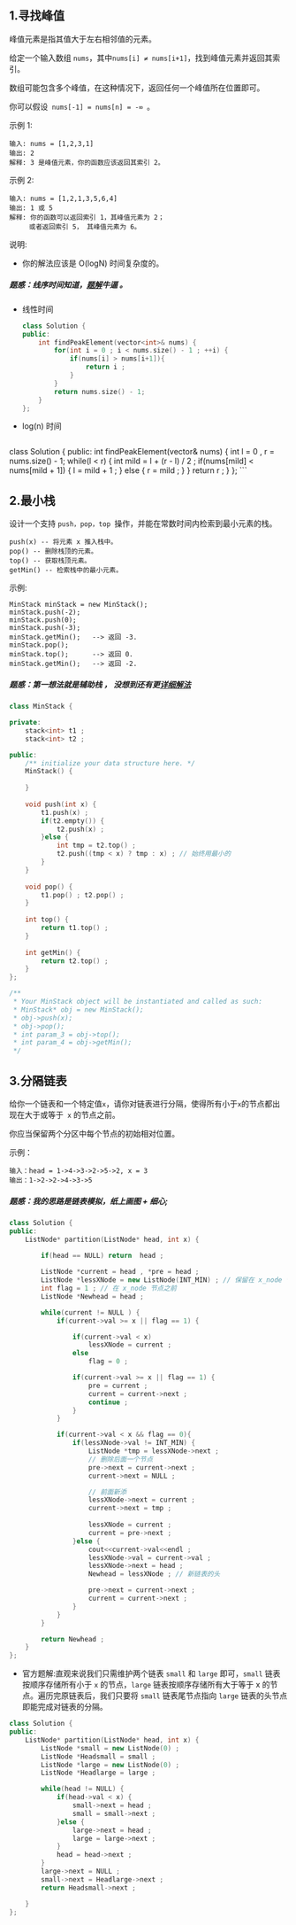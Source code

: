 ## 1.寻找峰值
峰值元素是指其值大于左右相邻值的元素。

给定一个输入数组 `nums`，其中` nums[i] ≠ nums[i+1] `，找到峰值元素并返回其索引。

数组可能包含多个峰值，在这种情况下，返回任何一个峰值所在位置即可。

你可以假设` nums[-1] = nums[n] = -∞ `。

示例 1:
```
输入: nums = [1,2,3,1]
输出: 2
解释: 3 是峰值元素，你的函数应该返回其索引 2。
```
示例 2:
```
输入: nums = [1,2,1,3,5,6,4]
输出: 1 或 5 
解释: 你的函数可以返回索引 1，其峰值元素为 2；
     或者返回索引 5， 其峰值元素为 6。
```
说明:
* 你的解法应该是 O(logN) 时间复杂度的。

##### 题感：线序时间知道，[题解](https://leetcode-cn.com/problems/find-peak-element/solution/xun-zhao-feng-zhi-by-leetcode/)牛逼 。

* 线性时间
    ```C++
    class Solution {
    public:
        int findPeakElement(vector<int>& nums) {
            for(int i = 0 ; i < nums.size() - 1 ; ++i) {
                if(nums[i] > nums[i+1]){
                    return i ; 
                }
            }
            return nums.size() - 1;
        }
    };
    ```
* log(n) 时间
	```C++
class Solution {
public:
    int findPeakElement(vector<int>& nums) {
        int l = 0 , r = nums.size() - 1;
        while(l < r) {
            int mild = l + (r - l) / 2 ; 
            if(nums[mild] < nums[mild + 1]) {
                l = mild + 1 ;
            } else {
                r = mild ; 
            }
        }
        return r ; 
    }
};
    ```
## 2.最小栈
设计一个支持 `push，pop，top `操作，并能在常数时间内检索到最小元素的栈。
```
push(x) -- 将元素 x 推入栈中。
pop() -- 删除栈顶的元素。
top() -- 获取栈顶元素。
getMin() -- 检索栈中的最小元素。
```
示例:
```
MinStack minStack = new MinStack();
minStack.push(-2);
minStack.push(0);
minStack.push(-3);
minStack.getMin();   --> 返回 -3.
minStack.pop();
minStack.top();      --> 返回 0.
minStack.getMin();   --> 返回 -2.
```

##### 题感：第一想法就是辅助栈 ， 没想到还有更[详细解法](https://leetcode-cn.com/problems/min-stack/solution/xiang-xi-tong-su-de-si-lu-fen-xi-duo-jie-fa-by-38/)

```C++
class MinStack {

private:
    stack<int> t1 ; 
    stack<int> t2 ; 

public:
    /** initialize your data structure here. */
    MinStack() {
        
    }
    
    void push(int x) {
        t1.push(x) ; 
        if(t2.empty()) {
            t2.push(x) ; 
        }else {
            int tmp = t2.top() ; 
            t2.push((tmp < x) ? tmp : x) ; // 始终用最小的
        }
    }
    
    void pop() {
        t1.pop() ; t2.pop() ; 
    }
    
    int top() {
        return t1.top() ;
    }
    
    int getMin() {
        return t2.top() ;
    }
};

/**
 * Your MinStack object will be instantiated and called as such:
 * MinStack* obj = new MinStack();
 * obj->push(x);
 * obj->pop();
 * int param_3 = obj->top();
 * int param_4 = obj->getMin();
 */
```

## 3.分隔链表

给你一个链表和一个特定值` x `，请你对链表进行分隔，使得所有小于` x `的节点都出现在大于或等于` x` 的节点之前。

你应当保留两个分区中每个节点的初始相对位置。


示例：
```
输入：head = 1->4->3->2->5->2, x = 3
输出：1->2->2->4->3->5
```

##### 题感：我的思路是链表模拟，纸上画图 + 细心; 

```C++
class Solution {
public:
    ListNode* partition(ListNode* head, int x) {
        
        if(head == NULL) return  head ; 

        ListNode *current = head , *pre = head ; 
        ListNode *lessXNode = new ListNode(INT_MIN) ; // 保留在 x_node 节点之前的最后一个小于 x 的节点
        int flag = 1 ; // 在 x_node 节点之前 
        ListNode *Newhead = head ; 

        while(current != NULL ) {
            if(current->val >= x || flag == 1) {

                if(current->val < x)
                    lessXNode = current ; 
                else 
                    flag = 0 ; 

                if(current->val >= x || flag == 1) {
                    pre = current ; 
                    current = current->next ;  
                    continue ; 
                }
            } 

            if(current->val < x && flag == 0){
                if(lessXNode->val != INT_MIN) {
                    ListNode *tmp = lessXNode->next ; 
                    // 删除后面一个节点
                    pre->next = current->next ;
                    current->next = NULL ; 

                    // 前面新添
                    lessXNode->next = current ; 
                    current->next = tmp ; 
                    
                    lessXNode = current ; 
                    current = pre->next ; 
                }else {
                    cout<<current->val<<endl ;
                    lessXNode->val = current->val ; 
                    lessXNode->next = head ; 
                    Newhead = lessXNode ; // 新链表的头

                    pre->next = current->next ;
                    current = current->next ; 
                }
            } 
        }

        return Newhead ; 
    }
};
```

* 官方题解:直观来说我们只需维护两个链表 `small` 和 `large` 即可，`small` 链表按顺序存储所有小于 `x` 的节点，`large` 链表按顺序存储所有大于等于 x 的节点。遍历完原链表后，我们只要将 `small` 链表尾节点指向 `large` 链表的头节点即能完成对链表的分隔。

```C++
class Solution {
public:
    ListNode* partition(ListNode* head, int x) {
        ListNode *small = new ListNode(0) ; 
        ListNode *Headsmall = small ; 
        ListNode *large = new ListNode(0) ; 
        ListNode *Headlarge = large ; 

        while(head != NULL) {
            if(head->val < x) {
                small->next = head ; 
                small = small->next ; 
            }else {
                large->next = head ; 
                large = large->next ;
            }
            head = head->next ; 
        }
        large->next = NULL ; 
        small->next = Headlarge->next ; 
        return Headsmall->next ; 

    }
};
```